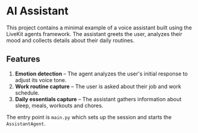 # AI Assistant

This project contains a minimal example of a voice assistant built using the LiveKit agents framework. The assistant greets the user, analyzes their mood and collects details about their daily routines.

## Features

1. **Emotion detection** – The agent analyzes the user's initial response to adjust its voice tone.
2. **Work routine capture** – The user is asked about their job and work schedule.
3. **Daily essentials capture** – The assistant gathers information about sleep, meals, workouts and chores.

The entry point is `main.py` which sets up the session and starts the `AssistantAgent`.
